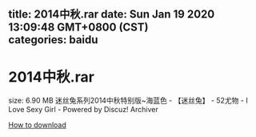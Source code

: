 
title: 2014中秋.rar
date: Sun Jan 19 2020 13:09:48 GMT+0800 (CST)    
categories: baidu
---

# 2014中秋.rar
size: 6.90 MB
 迷丝兔系列2014中秋特别版~海蓝色 - 【迷丝兔】 - 52尤物 - I Love Sexy Girl - Powered by Discuz! Archiver
 

[How to download](https://bpcam.bemobtrk.com/go/2ceec3aa-1ca2-46d6-b9ff-aaa5c184517c?jno=33)